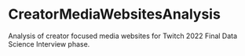 # CreatorMediaWebsitesAnalysis
Analysis of creator focused media websites for Twitch 2022 Final Data Science Interview phase.
